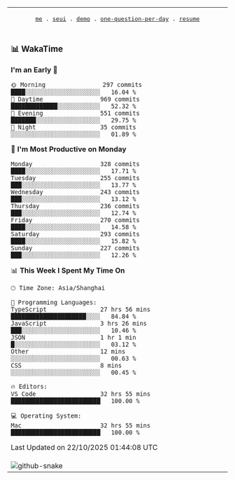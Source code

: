 
<div align="center">

<table>
<tr><td>
  <p align="center">
  <samp>
    <a href="https://github.com/seaeam/seaeam">me</a> .
    <a href="https://github.com/SeaMmMm/se-element">seui</a> .
    <a href="https://github.com/seaeam/project-demo">demo</a> .
    <a href="https://github.com/506-FETL/one-question-per-day">one-question-per-day</a> .
    <a href="https://github.com/506-FETL/resume">resume</a>
    
  </samp>
    </p>
</td></tr>

<tr><td>

### 📊 WakaTime

<!--START_SECTION:waka-->
**I'm an Early 🐤** 

```text
🌞 Morning                297 commits         ████░░░░░░░░░░░░░░░░░░░░░   16.04 % 
🌆 Daytime                969 commits         █████████████░░░░░░░░░░░░   52.32 % 
🌃 Evening                551 commits         ███████░░░░░░░░░░░░░░░░░░   29.75 % 
🌙 Night                  35 commits          ░░░░░░░░░░░░░░░░░░░░░░░░░   01.89 % 
```
📅 **I'm Most Productive on Monday** 

```text
Monday                   328 commits         ████░░░░░░░░░░░░░░░░░░░░░   17.71 % 
Tuesday                  255 commits         ███░░░░░░░░░░░░░░░░░░░░░░   13.77 % 
Wednesday                243 commits         ███░░░░░░░░░░░░░░░░░░░░░░   13.12 % 
Thursday                 236 commits         ███░░░░░░░░░░░░░░░░░░░░░░   12.74 % 
Friday                   270 commits         ████░░░░░░░░░░░░░░░░░░░░░   14.58 % 
Saturday                 293 commits         ████░░░░░░░░░░░░░░░░░░░░░   15.82 % 
Sunday                   227 commits         ███░░░░░░░░░░░░░░░░░░░░░░   12.26 % 
```


📊 **This Week I Spent My Time On** 

```text
🕑︎ Time Zone: Asia/Shanghai

💬 Programming Languages: 
TypeScript               27 hrs 56 mins      █████████████████████░░░░   84.84 % 
JavaScript               3 hrs 26 mins       ███░░░░░░░░░░░░░░░░░░░░░░   10.46 % 
JSON                     1 hr 1 min          █░░░░░░░░░░░░░░░░░░░░░░░░   03.12 % 
Other                    12 mins             ░░░░░░░░░░░░░░░░░░░░░░░░░   00.63 % 
CSS                      8 mins              ░░░░░░░░░░░░░░░░░░░░░░░░░   00.45 % 

🔥 Editors: 
VS Code                  32 hrs 55 mins      █████████████████████████   100.00 % 

💻 Operating System: 
Mac                      32 hrs 55 mins      █████████████████████████   100.00 % 
```


 Last Updated on 22/10/2025 01:44:08 UTC
<!--END_SECTION:waka-->
</td></tr>

<tr><td>
  <img alt="github-snake" src="profile-snake-contrib/github-user-contribution.svg"/>
</td></tr>

</table>
